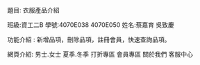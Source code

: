 題目: 衣服產品介紹

班級:資工二B
學號:4070E038 4070E050
姓名:蔡嘉育   吳致慶

  功能介紹 : 新增品項，刪除品項，註冊會員，快速查詢品項。 
   
  網頁介紹:
  男士.女士
  夏季.冬季
  打折專區
  會員專區
  關於我們
  客服中心
